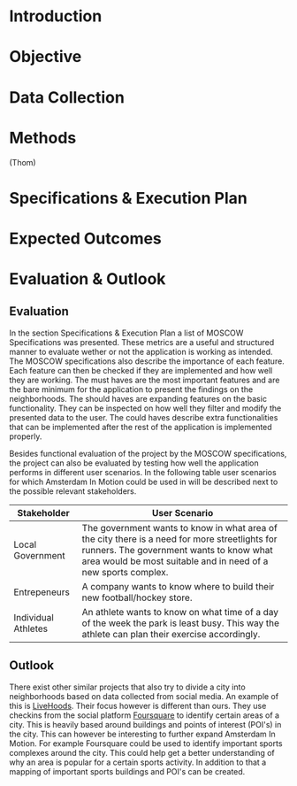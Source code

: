 # Introduction

# Objective

# Data Collection

# Methods
(Thom)

# Specifications & Execution Plan

# Expected Outcomes

# Evaluation & Outlook

## Evaluation
In the section Specifications & Execution Plan a list of MOSCOW Specifications was presented.
These metrics are a useful and structured manner to evaluate wether or not the application is working as intended.
The MOSCOW specifications also describe the importance of each feature.
Each feature can then be checked if they are implemented and how well they are working.
The must haves are the most important features and are the bare minimum for the application to present the findings on the neighborhoods.
The should haves are expanding features on the basic functionality.
They can be inspected on how well they filter and modify the presented data to the user.
The could haves describe extra functionalities that can be implemented after the rest of the application is implemented properly.

Besides functional evaluation of the project by the MOSCOW specifications, the project can also be evaluated by testing how well the application performs in different user scenarios.
In the following table user scenarios for which Amsterdam In Motion could be used in will be described next to the possible relevant stakeholders.

| Stakeholder         | User Scenario                                                                                                                                                                                                |
|---------------------|--------------------------------------------------------------------------------------------------------------------------------------------------------------------------------------------------------------|
| Local Government    | The government wants to know in what area of the city there is a need for more streetlights for runners. The government wants to know what area would be most suitable and in need of a new sports complex.  |
| Entrepeneurs        | A company wants to know where to build their new football/hockey store.                                                                                                                                      |
| Individual Athletes | An athlete wants to know on what time of a day of the week the park is least busy. This way the athlete can plan their exercise accordingly.                                                                 |

## Outlook
There exist other similar projects that also try to divide a city into neighborhoods based on data collected from social media.
An example of this is [LiveHoods](livehoods.org).
Their focus however is different than ours.
They use checkins from the social platform [Foursquare](https://foursquare.com) to identify certain areas of a city.
This is heavily based around buildings and points of interest (POI's) in the city.
This can however be interesting to further expand Amsterdam In Motion.
For example Foursquare could be used to identify important sports complexes around the city.
This could help get a better understanding of why an area is popular for a certain sports activity.
In addition to that a mapping of important sports buildings and POI's can be created.
